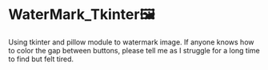 # WaterMark_Tkinter🖼
Using tkinter and pillow module to watermark image. If anyone knows how to color the gap between buttons, please tell me as I struggle for a long time to find but felt tired.
